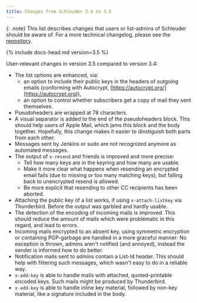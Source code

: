 ```yaml
---
title: Changes from Schleuder 3.4 to 3.5
---
```


{: .note}
This list describes changes that users or list-admins of Schleuder should be aware of. For a more technical changelog, please see the [repository](https://0xacab.org/schleuder/schleuder).

{% include docs-head.md version=3.5 %}

User-relevant changes in version 3.5 compared to version 3.4:

* The list options are enhanced, via:
  * an option to include their public keys in the headers of outgoing emails (conforming with Autocrypt, [https://autocrypt.org/](https://autocrypt.org)),
  * an option to control whether subscribers get a copy of mail they sent themselves.
* Pseudoheaders are wrapped at 78 characters.
* A visual separator is added to the end of the pseudoheaders block. This should help users of Apple Mail, which jams this block and the body together. Hopefully, this change makes it easier to dinstiguish both parts from each other.
* Messages sent by Jenkins or sudo are not recognized anymore as automated messages.
* The output of `x-resend` and friends is improved and more precise:
  * Tell how many keys are in the keyring and how many are usable.
  * Make it more clear what happens when resending an encrypted email fails (due to missing or too many matching keys), but falling back to unencrypted resend is allowed.
  * Be more explicit that resending to other CC recipients has been aborted.
* Attaching the public key of a list works, if using `x-attach-listkey` via Thunderbird. Before the output was garbled and hardly usable.
* The detection of the encoding of incoming mails is improved. This should reduce the amount of mails which were problematic in this regard, and lead to errors.
* Incoming mails encrypted to an absent key, using symmetric encryption or containing PGP-garbage are handled in a more graceful manner: No exception is thrown, admins aren't notified (and annoyed), instead the sender is informed how to do better.
* Notification mails sent to admins contain a List-Id header. This should help with filtering such messages, which wasn't easy to do in a reliable way.
* `x-add-key` is able to handle mails with attached, quoted-printable encoded keys. Such mails might be produced by Thunderbird.
* `x-add-key` is able to handle inline key material, followed by non-key material, like a signature included in the body.
